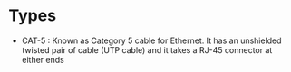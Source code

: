 # Types 
* CAT-5 : Known as Category 5 cable for Ethernet. It has an unshielded twisted pair of cable (UTP cable) and it takes a RJ-45 connector at either ends